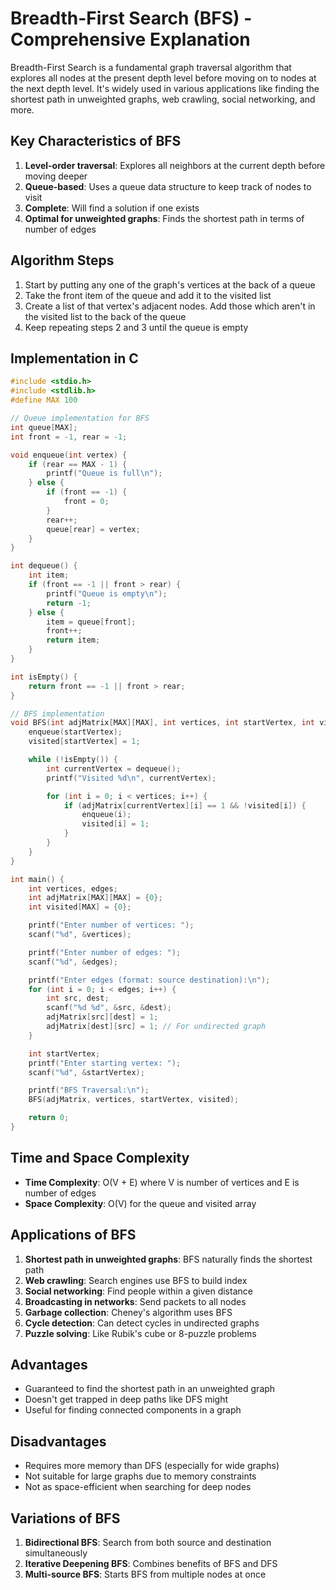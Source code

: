 # Breadth-First Search (BFS) - Comprehensive Explanation

Breadth-First Search is a fundamental graph traversal algorithm that explores all nodes at the present depth level before moving on to nodes at the next depth level. It's widely used in various applications like finding the shortest path in unweighted graphs, web crawling, social networking, and more.

## Key Characteristics of BFS

1. **Level-order traversal**: Explores all neighbors at the current depth before moving deeper
2. **Queue-based**: Uses a queue data structure to keep track of nodes to visit
3. **Complete**: Will find a solution if one exists
4. **Optimal for unweighted graphs**: Finds the shortest path in terms of number of edges

## Algorithm Steps

1. Start by putting any one of the graph's vertices at the back of a queue
2. Take the front item of the queue and add it to the visited list
3. Create a list of that vertex's adjacent nodes. Add those which aren't in the visited list to the back of the queue
4. Keep repeating steps 2 and 3 until the queue is empty

## Implementation in C

```c
#include <stdio.h>
#include <stdlib.h>
#define MAX 100

// Queue implementation for BFS
int queue[MAX];
int front = -1, rear = -1;

void enqueue(int vertex) {
    if (rear == MAX - 1) {
        printf("Queue is full\n");
    } else {
        if (front == -1) {
            front = 0;
        }
        rear++;
        queue[rear] = vertex;
    }
}

int dequeue() {
    int item;
    if (front == -1 || front > rear) {
        printf("Queue is empty\n");
        return -1;
    } else {
        item = queue[front];
        front++;
        return item;
    }
}

int isEmpty() {
    return front == -1 || front > rear;
}

// BFS implementation
void BFS(int adjMatrix[MAX][MAX], int vertices, int startVertex, int visited[]) {
    enqueue(startVertex);
    visited[startVertex] = 1;

    while (!isEmpty()) {
        int currentVertex = dequeue();
        printf("Visited %d\n", currentVertex);

        for (int i = 0; i < vertices; i++) {
            if (adjMatrix[currentVertex][i] == 1 && !visited[i]) {
                enqueue(i);
                visited[i] = 1;
            }
        }
    }
}

int main() {
    int vertices, edges;
    int adjMatrix[MAX][MAX] = {0};
    int visited[MAX] = {0};

    printf("Enter number of vertices: ");
    scanf("%d", &vertices);

    printf("Enter number of edges: ");
    scanf("%d", &edges);

    printf("Enter edges (format: source destination):\n");
    for (int i = 0; i < edges; i++) {
        int src, dest;
        scanf("%d %d", &src, &dest);
        adjMatrix[src][dest] = 1;
        adjMatrix[dest][src] = 1; // For undirected graph
    }

    int startVertex;
    printf("Enter starting vertex: ");
    scanf("%d", &startVertex);

    printf("BFS Traversal:\n");
    BFS(adjMatrix, vertices, startVertex, visited);

    return 0;
}
```

## Time and Space Complexity

- **Time Complexity**: O(V + E) where V is number of vertices and E is number of edges
- **Space Complexity**: O(V) for the queue and visited array

## Applications of BFS

1. **Shortest path in unweighted graphs**: BFS naturally finds the shortest path
2. **Web crawling**: Search engines use BFS to build index
3. **Social networking**: Find people within a given distance
4. **Broadcasting in networks**: Send packets to all nodes
5. **Garbage collection**: Cheney's algorithm uses BFS
6. **Cycle detection**: Can detect cycles in undirected graphs
7. **Puzzle solving**: Like Rubik's cube or 8-puzzle problems

## Advantages

- Guaranteed to find the shortest path in an unweighted graph
- Doesn't get trapped in deep paths like DFS might
- Useful for finding connected components in a graph

## Disadvantages

- Requires more memory than DFS (especially for wide graphs)
- Not suitable for large graphs due to memory constraints
- Not as space-efficient when searching for deep nodes

## Variations of BFS

1. **Bidirectional BFS**: Search from both source and destination simultaneously
2. **Iterative Deepening BFS**: Combines benefits of BFS and DFS
3. **Multi-source BFS**: Starts BFS from multiple nodes at once

